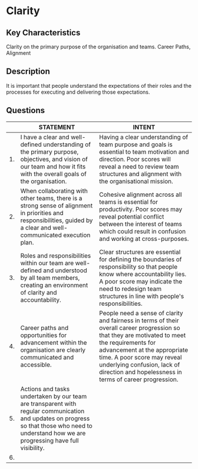 # Clarity

## Key Characteristics
Clarity on the primary purpose of the organisation and teams. Career Paths, Alignment

## Description
It is important that people understand the expectations of their roles and the processes for executing and delivering those expectations.

## Questions


| | STATEMENT  	| INTENT  	|
|---	|---	|---	|
| 1. | I have a clear and well-defined understanding of the primary purpose, objectives, and vision of our team and how it fits with the overall goals of the organisation.  	| Having a clear understanding of team purpose and goals is essential to team motivation and direction. Poor scores will reveal a need to review team structures and alignment with the organisational mission. |
| 2. | When collaborating with other teams, there is a strong sense of alignment in priorities and responsibilities, guided by a clear and well-communicated execution plan. | Cohesive alignment across all teams is essential for productivity. Poor scores may reveal potential conflict between the interest of teams which could result in confusion and working at cross-purposes. |
| 3. | Roles and responsibilities within our team are well-defined and understood by all team members, creating an environment of clarity and accountability.  	| Clear structures are essential for defining the boundaries of responsibility so that people know where accountability lies. A poor score may indicate the need to redesign team structures in line with people's responsibilities.	|
| 4. | Career paths and opportunities for advancement within the organisation are clearly communicated and accessible. | People need a sense of clarity and fairness in terms of their overall career progression so that they are motivated to meet the requirements for advancement at the appropriate time. A poor score may reveal underlying confusion, lack of direction and hopelessness in terms of career progression.	|
| 5. | Actions and tasks undertaken by our team are transparent with regular communication and updates on progress so that those who need to understand how we are progressing have full visibility. |  |
| 6. |   	|   	|




